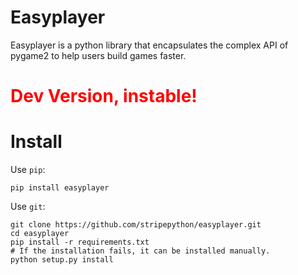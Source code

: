 # Easyplayer
Easyplayer is a python library that encapsulates the complex API of pygame2 to help users build games faster.

<h1 style="color:#FF0000;">Dev Version, instable!</h1>

# Install
Use `pip`:
```shell
pip install easyplayer
```
Use `git`:
```shell
git clone https://github.com/stripepython/easyplayer.git
cd easyplayer
pip install -r requirements.txt  
# If the installation fails, it can be installed manually.
python setup.py install
```
